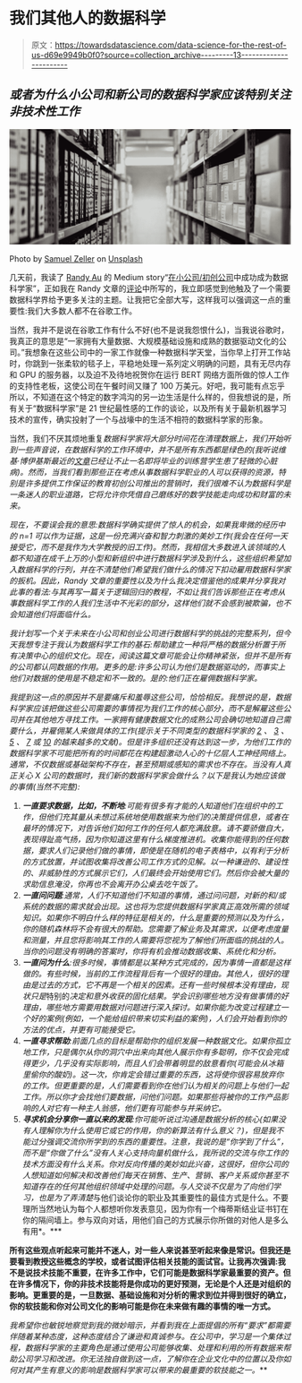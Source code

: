 # 我们其他人的数据科学

> 原文：<https://towardsdatascience.com/data-science-for-the-rest-of-us-d69e9949b0f0?source=collection_archive---------13----------------------->

## *或者为什么小公司和新公司的数据科学家应该特别关注非技术性工作*

![](img/2305f96eae44ed041a136839cb891c63.png)

Photo by [Samuel Zeller](https://unsplash.com/photos/JuFcQxgCXwA?utm_source=unsplash&utm_medium=referral&utm_content=creditCopyText) on [Unsplash](https://unsplash.com/search/photos/data?utm_source=unsplash&utm_medium=referral&utm_content=creditCopyText)

几天前，我读了 [Randy Au](https://medium.com/u/5bd01667d4e5?source=post_page-----d69e9949b0f0--------------------------------) 的 Medium story“[在小公司/初创公司](/succeeding-as-a-data-scientist-in-small-companies-startups-92f59e22bd8c)中成功成为数据科学家”，正如我在 Randy 文章的[评论](https://medium.com/@oriolmirosa/this-really-resonates-with-me-as-the-chief-data-scientist-i-e-bae64b927094)中所写的，我立即感觉到他触及了一个需要数据科学界给予更多关注的主题。让我把它全部大写，这样我可以强调这一点的重要性:我们大多数人都不在谷歌工作。

当然，我并不是说在谷歌工作有什么不好(也不是说我怨恨什么)，当我说谷歌时，我真正的意思是“一家拥有大量数据、大规模基础设施和成熟的数据驱动文化的公司。”我想象在这些公司中的一家工作就像一种数据科学天堂，当你早上打开工作站时，你跳到一张柔软的毯子上，平稳地处理一系列定义明确的问题，具有无尽内存和 GPU 的服务器，以及迫不及待地祝贺你在运行 BERT 网络方面所做的惊人工作的支持性老板，这使公司在午餐时间又赚了 100 万美元。好吧，我可能有点忘乎所以，不知道在这个特定的数字鸿沟的另一边生活是什么样的，但我想说的是，所有关于“数据科学家”是 21 世纪最性感的工作的谈论，以及所有关于最新机器学习技术的宣传，确实投射了一个与战壕中的生活不相符的数据科学家的形象。

当然，我们不厌其烦地重复*数据科学家将大部分时间花在清理数据上，我们开始听到一些声音说，在数据科学的工作环境中，并不是所有东西都是绿色的(我听说维基·博伊基斯最近的[文章](https://veekaybee.github.io/2019/02/13/data-science-is-different/)已经让不止一名即将毕业的训练营学生患了轻微的心脏病)。然而，当我们看到那些正在考虑从事数据科学职业的人可以获得的资源，特别是许多提供工作保证的教育初创公司推出的营销时，我们很难不认为数据科学是一条迷人的职业道路，它将允许你凭借自己磨练好的数学技能走向成功和财富的未来。*

*现在，不要误会我的意思:数据科学确实提供了惊人的机会，如果我卑微的经历中的 n=1 可以作为证据，这是一份充满兴奋和智力刺激的美妙工作(我会在任何一天接受它，而不是我作为大学教授的旧工作)。然而，我相信大多数进入该领域的人都不知道在成千上万的小型和新组织中进行数据科学涉及到什么，这些组织希望加入数据科学的行列，并在不清楚他们希望我们做什么的情况下扣动雇用数据科学家的扳机。因此，Randy 文章的重要性以及为什么我决定借鉴他的成果并分享我对此事的看法:与其再写一篇关于逻辑回归的教程，不如让我们告诉那些正在考虑从事数据科学工作的人我们生活中不光彩的部分，这样他们就不会感到被欺骗，也不会知道他们将面临什么。*

*我计划写一个关于未来在小公司和创业公司进行数据科学的挑战的完整系列，但今天我想专注于我认为数据科学工作的基石:帮助建立一种将严格的数据分析置于所有决策中心的组织文化。现在，阅读这篇文章可能会让你精神紧张，但并不是所有的公司都认同数据的作用。更多的是:许多公司认为他们是数据驱动的，而事实上他们对数据的使用是不稳定和不一致的。是的:他们正在雇佣数据科学家。*

*我提到这一点的原因并不是要痛斥和羞辱这些公司，恰恰相反。我想说的是，数据科学家应该把做这些公司需要的事情视为我们工作的核心部分，而不是解雇这些公司并在其他地方寻找工作。一家拥有健康数据文化的成熟公司会确切地知道自己需要什么，并雇佣某人来做具体的工作(提示关于不同类型的数据科学家的 [2](/ode-to-the-type-a-data-scientist-78d11456019) 、 [3](https://www.leozqin.me/managing-data-scientists-know-your-archetypes/) 、 [5](https://hbr.org/2018/11/the-kinds-of-data-scientist) 、 [7](https://blog.paralleldots.com/data-science/7-types-job-profiles-makes-data-scientist/) 或 [10](https://www.dezyre.com/article/10-different-types-of-data-scientists/179) 的越来越多的文献)。但是许多组织还没有达到这一步，为他们工作的数据科学家不可能把所有的时间都花在构建超激动人心的十亿层人工神经网络上。通常，不仅数据或基础架构不存在，甚至预期或感知的需求也不存在。当没有人真正关心 X 公司的数据时，我们新的数据科学家会做什么？以下是我认为她应该做的事情(当然不完整):*

1.  ***一直要求数据，比如，不断地**:可能有很多有才能的人知道他们在组织中的工作，但他们充其量从未想过系统地使用数据来为他们的决策提供信息，或者在最坏的情况下，对告诉他们如何工作的任何人都充满敌意。请不要骄傲自大，表现得趾高气扬，因为你知道这里有什么梯度推进机。收集你能得到的任何数据，要求人们记录他们做的事情，即使是在随机的电子表格中，以有利于分析的方式放置，并试图收集将改善公司工作方式的见解。以一种谦逊的、建设性的、非威胁性的方式展示它们，人们最终会开始使用它们。然后你会被大量的求助信息淹没，你再也不会离开办公桌去吃午饭了。*
2.  ***一直问问题**:通常，人们不知道他们不知道的事情，通过问问题，对新的和/或系统的数据的需求就会出现。这也将为您提供数据科学家真正高效所需的领域知识。如果你不明白什么样的特征是相关的，什么是重要的预测以及为什么，你的随机森林将不会有很大的帮助。您需要了解业务及其需求，以便考虑度量和测量，并且您将影响其工作的人需要将您视为了解他们所面临的挑战的人。当你的问题没有明确的答案时，你将有机会推动数据收集、系统化和分析。*
3.  ***一直问为什么**:很多时候，事情都是以某种方式完成的，因为事情一直都是这样做的。有些时候，当前的工作流程背后有一个很好的理由。其他人，很好的理由是过去的方式，它不再是一个相关的因素。还有一些时候根本没有理由，现状只是*特别的*决定和意外收获的固化结果。学会识别哪些地方没有做事情的好理由，哪些地方需要用数据对问题进行深入探讨。如果你能为改变过程建立一个好的案例(例如，一个能给组织带来切实利益的案例)，人们会开始看到你的方法的优点，并更有可能接受它。*
4.  ***一直寻求帮助**:前面几点的目标是帮助你的组织发展一种数据文化。如果你孤立地工作，只是偶尔从你的洞穴中出来向其他人展示你有多聪明，你不仅会完成得更少，几乎没有实际影响，而且人们会带着明显的敌意看你(可能会从冰箱里偷你的酸奶)。这一次，你肯定会错过重要的东西，这将使你很容易放弃你的工作。但更重要的是，人们需要看到你在他们认为相关的问题上与他们一起工作。所以你才会找他们要数据，问他们问题。如果那些将被你的工作产品影响的人对它有一种主人翁感，他们更有可能参与并采纳它。*
5.  ***寻求机会分享你一直以来的发现**:你可能听说过沟通是数据分析的核心(如果没有人理解你为什么使用它或它的作用，你的新算法有什么意义？)，但是我不能过分强调交流你所学到的东西的重要性。注意，我说的是“你学到了什么”，而不是“你做了什么”没有人关心支持向量机做什么，我所说的交流与你工作的技术方面没有什么关系。你对反向传播的美妙如此兴奋，这很好，但你公司的人想知道如何解决和改善他们每天在销售、生产、营销、客户关系或你甚至不知道存在的任何其他组织领域中处理的问题。与人交谈不仅是为了向他们学习，也是为了弄清楚*与他们谈论你的职业及其重要性的最佳方式是什么。不要理所当然地认为每个人都想听你发表意见，因为你有一个梅蒂斯结业证书钉在你的隔间墙上。参与双向对话，用他们自己的方式展示你所做的对他人是多么有用*。***

**所有这些观点听起来可能并不迷人，对一些人来说甚至听起来像是常识。但我还是要看到教授这些概念的学校，或者试图评估相关技能的面试官。让我再次强调:我不是说技术技能不重要，在许多工作中，它们可能是数据科学家最重要的资产。但在许多情况下，你的非技术技能将是你成功的更好预测，无论是个人还是对组织的影响。更重要的是，一旦数据、基础设施和对分析的需求到位并得到很好的确立，你的软技能和你对公司文化的影响可能是你在未来做有趣的事情的唯一方式。**

**我希望你也敏锐地察觉到我的微妙暗示，并看到我在上面提倡的所有“要求”都需要伴随着某种态度*，这种态度结合了*谦逊*和*真诚参与*。在公司中，学习是一个集体过程，数据科学家的主要角色是通过使用公司能够收集、处理和利用的所有数据来帮助公司学习和改进。你无法独自做到这一点，了解你在企业文化中的位置以及你如何对其产生有意义的影响是数据科学家可以带来的最重要的软技能之一。***